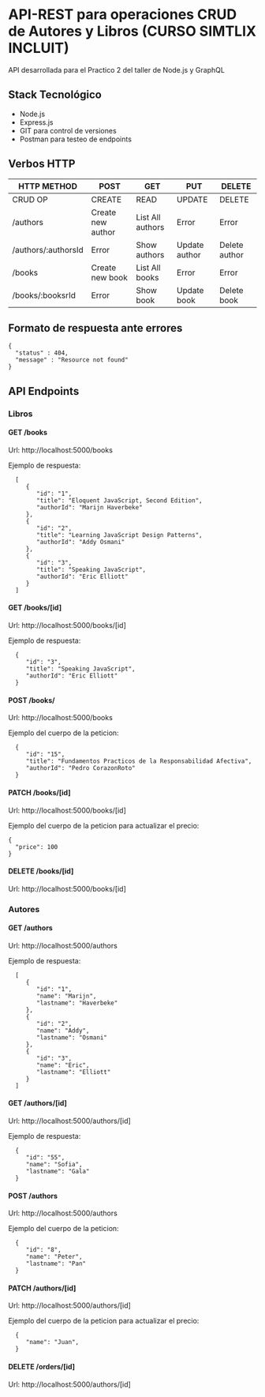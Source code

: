 # API-REST para operaciones CRUD de Autores y Libros (CURSO SIMTLIX INCLUIT)

API desarrollada para el Practico 2 del taller de Node.js y GraphQL

## Stack Tecnológico

- Node.js
- Express.js
- GIT para control de versiones
- Postman para testeo de endpoints

## Verbos HTTP

| HTTP METHOD         | POST              | GET              | PUT           | DELETE        |
| ------------------- | ----------------- | ---------------- | ------------- | ------------- |
| CRUD OP             | CREATE            | READ             | UPDATE        | DELETE        |
| /authors            | Create new author | List All authors | Error         | Error         |
| /authors/:authorsId | Error             | Show authors     | Update author | Delete author |
| /books              | Create new book   | List All books   | Error         | Error         |
| /books/:booksrId    | Error             | Show book        | Update book   | Delete book   |

## Formato de respuesta ante errores

    {
      "status" : 404,
      "message" : "Resource not found"
    }

## API Endpoints

### Libros

#### GET /books

Url: http://localhost:5000/books

Ejemplo de respuesta:

      [
         {
            "id": "1",
            "title": "Eloquent JavaScript, Second Edition",
            "authorId": "Marijn Haverbeke"
         },
         {
            "id": "2",
            "title": "Learning JavaScript Design Patterns",
            "authorId": "Addy Osmani"
         },
         {
            "id": "3",
            "title": "Speaking JavaScript",
            "authorId": "Eric Elliott"
         }
      ]

#### GET /books/[id]

Url: http://localhost:5000/books/[id]

Ejemplo de respuesta:

      {
         "id": "3",
         "title": "Speaking JavaScript",
         "authorId": "Eric Elliott"
      }

#### POST /books/

Url: http://localhost:5000/books

Ejemplo del cuerpo de la peticion:

      {
         "id": "15",
         "title": "Fundamentos Practicos de la Responsabilidad Afectiva",
         "authorId": "Pedro CorazonRoto"
      }

#### PATCH /books/[id]

Url: http://localhost:5000/books/[id]

Ejemplo del cuerpo de la peticion para actualizar el precio:

    {
      "price": 100
    }

#### DELETE /books/[id]

Url: http://localhost:5000/books/[id]

### Autores

#### GET /authors

Url: http://localhost:5000/authors

Ejemplo de respuesta:

      [
         {
            "id": "1",
            "name": "Marijn",
            "lastname": "Haverbeke"
         },
         {
            "id": "2",
            "name": "Addy",
            "lastname": "Osmani"
         },
         {
            "id": "3",
            "name": "Eric",
            "lastname": "Elliott"
         }
      ]

#### GET /authors/[id]

Url: http://localhost:5000/authors/[id]

Ejemplo de respuesta:

      {
         "id": "55",
         "name": "Sofia",
         "lastname": "Gala"
      }

#### POST /authors

Url: http://localhost:5000/authors

Ejemplo del cuerpo de la peticion:

      {
         "id": "8",
         "name": "Peter",
         "lastname": "Pan"
      }

#### PATCH /authors/[id]

Url: http://localhost:5000/authors/[id]

Ejemplo del cuerpo de la peticion para actualizar el precio:

      {
         "name": "Juan",
      }

#### DELETE /orders/[id]

Url: http://localhost:5000/authors/[id]

